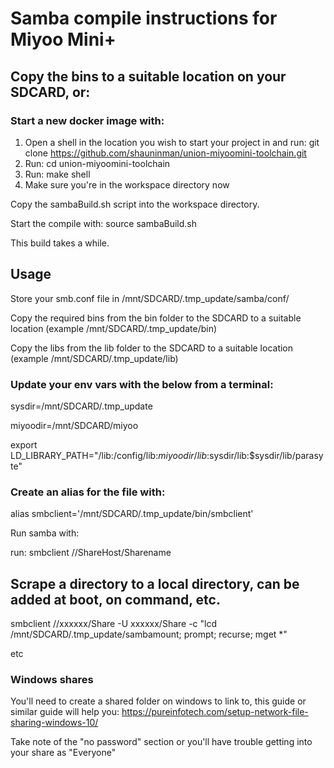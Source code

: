# Samba compile instructions for Miyoo Mini+

## Copy the bins to a suitable location on your SDCARD, or:

### Start a new docker image with:

1. Open a shell in the location you wish to start your project in and run: git clone https://github.com/shauninman/union-miyoomini-toolchain.git
2. Run: cd union-miyoomini-toolchain
3. Run: make shell
4. Make sure you're in the workspace directory now

Copy the sambaBuild.sh script into the workspace directory.

Start the compile with: source sambaBuild.sh

This build takes a while.

## Usage

Store your smb.conf file in /mnt/SDCARD/.tmp_update/samba/conf/

Copy the required bins from the bin folder to the SDCARD to a suitable location (example /mnt/SDCARD/.tmp_update/bin)

Copy the libs from the lib folder to the SDCARD to a suitable location (example /mnt/SDCARD/.tmp_update/lib)

### Update your env vars with the below from a terminal:

sysdir=/mnt/SDCARD/.tmp_update

miyoodir=/mnt/SDCARD/miyoo

export LD_LIBRARY_PATH="/lib:/config/lib:$miyoodir/lib:$sysdir/lib:$sysdir/lib/parasyte"



### Create an alias for the file with: 

alias smbclient='/mnt/SDCARD/.tmp_update/bin/smbclient'

Run samba with:

run: smbclient //ShareHost/Sharename

## Scrape a directory to a local directory, can be added at boot, on command, etc.

smbclient //xxxxxx/Share -U xxxxxx/Share -c "lcd /mnt/SDCARD/.tmp_update/sambamount; prompt; recurse; mget *"

etc

### Windows shares

You'll need to create a shared folder on windows to link to, this guide or similar guide will help you:
https://pureinfotech.com/setup-network-file-sharing-windows-10/

Take note of the "no password" section or you'll have trouble getting into your share as "Everyone"
